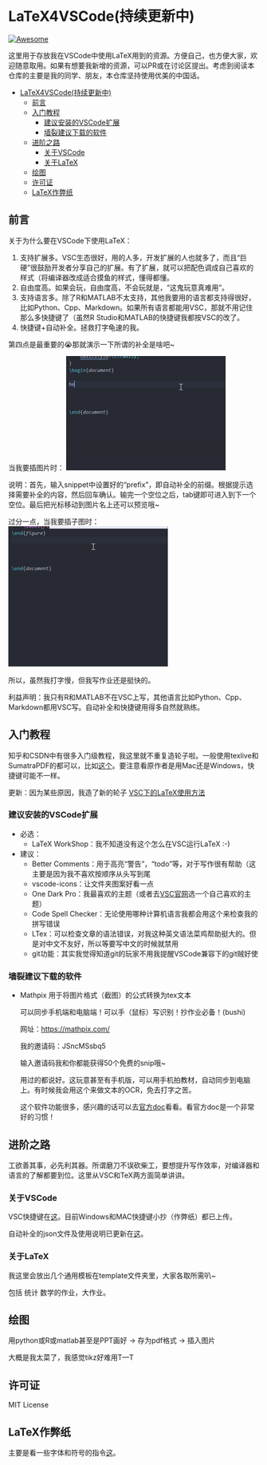 # LaTeX4VSCode(持续更新中)
[![Awesome](https://cdn.rawgit.com/sindresorhus/awesome/d7305f38d29fed78fa85652e3a63e154dd8e8829/media/badge.svg)](https://github.com/sindresorhus/awesome)

这里用于存放我在VSCode中使用LaTeX用到的资源。方便自己，也方便大家，欢迎随意取用。如果有想要我新增的资源，可以PR或在讨论区提出。考虑到阅读本仓库的主要是我的同学、朋友，本仓库坚持使用优美的中国话。
- [LaTeX4VSCode(持续更新中)](#latex4vscode持续更新中)
  - [前言](#前言)
  - [入门教程](#入门教程)
    - [建议安装的VSCode扩展](#建议安装的vscode扩展)
    - [墙裂建议下载的软件](#墙裂建议下载的软件)
  - [进阶之路](#进阶之路)
    - [关于VSCode](#关于vscode)
    - [关于LaTeX](#关于latex)
  - [绘图](#绘图)
  - [许可证](#许可证)
  - [LaTeX作弊纸](#latex作弊纸)


## 前言
关于为什么要在VSCode下使用LaTeX：
1. 支持扩展多。VSC生态很好，用的人多，开发扩展的人也就多了，而且“巨硬”很鼓励开发者分享自己的扩展。有了扩展，就可以把配色调成自己喜欢的样式（将编译器改成适合摸鱼的样式，懂得都懂。
2. 自由度高。如果会玩，自由度高，不会玩就是，“这鬼玩意真难用”。
3. 支持语言多。除了R和MATLAB不太支持，其他我要用的语言都支持得很好，比如Python、Cpp、Markdown。如果所有语言都能用VSC，那就不用记住那么多快捷键了（虽然R Studio和MATLAB的快捷键我都按VSC的改了。
4. 快捷键+自动补全。拯救打字龟速的我。

第四点是最重要的😭那就演示一下所谓的补全是啥吧~

当我要插图片时：
![figure](img/figure.gif "演示自动补全")

说明：首先，输入snippet中设置好的“prefix”，即自动补全的前缀。根据提示选择需要补全的内容，然后回车确认。输完一个空位之后，tab键即可进入到下一个空位。最后把光标移动到图片名上还可以预览哦~


过分一点，当我要插子图时：
![subfigure](img/subfigure.gif "演示自动补全")

所以，虽然我打字慢，但我写作业还是挺快的。

利益声明：我只有R和MATLAB不在VSC上写，其他语言比如Python、Cpp、Markdown都用VSC写。自动补全和快捷键用得多自然就熟练。
## 入门教程
知乎和CSDN中有很多入门级教程，我这里就不重复造轮子啦。一般使用texlive和SumatraPDF的都可以，比如[这个](https://zhuanlan.zhihu.com/p/166523064)。要注意看原作者是用Mac还是Windows，快捷键可能不一样。

更新：因为某些原因，我造了新的轮子 [VSC下的LaTeX使用方法](https://github.com/LucaJiang/LaTeX4VSCode/blob/master/VSC%E4%B8%8B%E7%9A%84LaTeX%E4%BD%BF%E7%94%A8%E6%96%B9%E6%B3%95.pdf)

### 建议安装的VSCode扩展
* 必选：
  * LaTeX WorkShop：我不知道没有这个怎么在VSC运行LaTeX :-)
* 建议：
  * Better Comments：用于高亮“警告”，“todo”等，对于写作很有帮助（这主要是因为我不喜欢按顺序从头写到尾
  * vscode-icons：让文件夹图案好看一点
  * One Dark Pro：我最喜欢的主题（或者去[VSC官网](https://code.visualstudio.com/docs/getstarted/themes#:~:text=In%20VS%20Code%2C%20open%20the,%3E%20Color%20Theme%20on%20macOS)选一个自己喜欢的主题）
  * Code Spell Checker：无论使用哪种计算机语言我都会用这个来检查我的拼写错误
  * LTex：可以检查文章的语法错误，对我这种英文语法菜鸡帮助挺大的。但是对中文不友好，所以等要写中文的时候就禁用
  * git功能：其实我觉得知道git的玩家不用我提醒VSCode兼容下的git贼好使

### 墙裂建议下载的软件
* Mathpix 用于将图片格式（截图）的公式转换为tex文本

  可以同步手机端和电脑端！可以手（鼠标）写识别！抄作业必备！(bushi)

  网址：https://mathpix.com/

  我的邀请码：JSncMSsbq5
  
  输入邀请码我和你都能获得50个免费的snip哦~
  
  用过的都说好。这玩意甚至有手机版，可以用手机拍教材，自动同步到电脑上。有时候我会用这个来做文本的OCR，免去打字之苦。

  这个软件功能很多，感兴趣的话可以去[官方doc](https://mathpix.com/docs)看看。看官方doc是一个非常好的习惯！


## 进阶之路
工欲善其事，必先利其器。所谓磨刀不误砍柴工，要想提升写作效率，对编译器和语言的了解都要到位。这里从VSC和TeX两方面简单讲讲。
### 关于VSCode
VSC快捷键在[这](./keyboard-shortcuts/README.md)。目前Windows和MAC快捷键小抄（作弊纸）都已上传。

自动补全的json文件及使用说明已更新在[这](./snippet/README.md)。

### 关于LaTeX
我这里会放出几个通用模板在template文件夹里，大家各取所需叭~

包括 统计 数学的作业，大作业。

## 绘图
用python或R或matlab甚至是PPT画好 -> 存为pdf格式 -> 插入图片

大概是我太菜了，我感觉tikz好难用T—T

## 许可证
MIT License

## LaTeX作弊纸
主要是看一些字体和符号的指令[这](./CheatSheet.pdf)。
